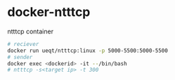 # docker-ntttcp
ntttcp container

```bash
# reciever
docker run ueqt/ntttcp:linux -p 5000-5500:5000-5500
# sender
docker exec <dockerid> -it --/bin/bash
# ntttcp -s<target ip> -t 300
```
